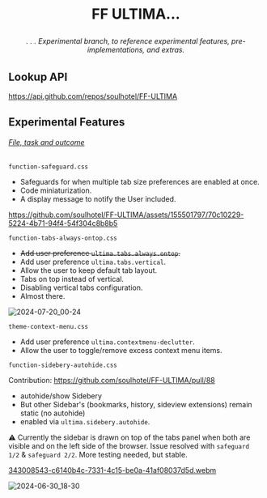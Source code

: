 # <p align="center"> FF ULTIMA... </p>

###### <p align="center">. . . Experimental branch, to reference experimental features, pre-implementations, and extras.</p>

## Lookup API

https://api.github.com/repos/soulhotel/FF-ULTIMA

## Experimental Features
###### <ins>File, task and outcome</ins>

```
function-safeguard.css
```

- Safeguards for when multiple tab size preferences are enabled at once.
- Code miniaturization.
- A display message to notify the User included.

https://github.com/soulhotel/FF-ULTIMA/assets/155501797/70c10229-5224-4b71-94f4-54f304c8b8b5

```
function-tabs-always-ontop.css
```

- ~~Add user preference `ultima.tabs.always.ontop`.~~
- Add user preference `ultima.tabs.vertical`.
- Allow the user to keep default tab layout.
- Tabs on top instead of vertical.
- Disabling vertical tabs configuration.
- Almost there.

![2024-07-20_00-24](https://github.com/user-attachments/assets/5eec1e15-0dc7-4880-80cf-98938e521c06)

```
theme-context-menu.css
```

- Add user preference `ultima.contextmenu-declutter`.
- Allow the user to toggle/remove excess context menu items.

```
function-sidebery-autohide.css
```

Contribution: https://github.com/soulhotel/FF-ULTIMA/pull/88
- autohide/show Sidebery
- But other Sidebar's (bookmarks, history, sideview extensions) remain static (no autohide)
- enabled via `ultima.sidebery.autohide`.

⚠️ Currently the sidebar is drawn on top of the tabs panel when both are visible and on the left side of the browser. Issue resolved with `safeguard 1/2` & `safeguard 2/2`. More testing needed, but stable.

[343008543-c6140b4c-7331-4c15-be0a-41af08037d5d.webm](https://github.com/soulhotel/FF-ULTIMA/assets/155501797/b6412401-afe3-469b-8674-0dbd92ce6708)

![2024-06-30_18-30](https://github.com/soulhotel/FF-ULTIMA/assets/155501797/c035adb6-8487-4a17-9982-b9574475bd12)


